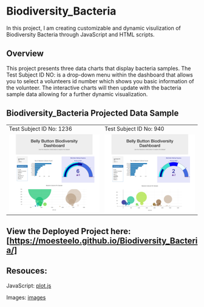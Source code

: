 # Biodiversity_Bacteria
In this project, I am creating customizable and dynamic visulization of Biodiversity Bacteria through JavaScript and HTML scripts. 

## **Overview**
This project presents three data charts that display bacteria samples. The Test Subject ID NO: is a drop-down menu within the dashboard that allows you to select a volunteers id number which shows you basic information of the volunteer. The interactive charts will then update with the bacteria sample data allowing for a further dynamic visualization.

## Biodiversity_Bacteria Projected Data Sample

<table>
  <tr>
    <td>Test Subject ID No: 1236</td>
     <td>Test Subject ID No: 940</td>
  </tr>
  <tr>
    <td><img src="static/image/moesteelo.github.io_Biodiversity_Bacteria_ (1).png" width=100% height=100%></td>
    <td><img src="static/image/moesteelo.github.io_Biodiversity_Bacteria_(2).png" width=200% height=200%></td>
  </tr>
 </table>
 
 ## View the Deployed Project here: [https://moesteelo.github.io/Biodiversity_Bacteria/]
 
 ## Resouces:
 JavaScript: [plot.js](plot.js)
 
 Images: [images](./images)
 
 
  
